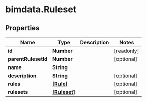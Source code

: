 # bimdata.Ruleset

## Properties

Name | Type | Description | Notes
------------ | ------------- | ------------- | -------------
**id** | **Number** |  | [readonly] 
**parentRulesetId** | **Number** |  | [optional] 
**name** | **String** |  | 
**description** | **String** |  | [optional] 
**rules** | [**[Rule]**](Rule.md) |  | [optional] 
**rulesets** | [**[Ruleset]**](Ruleset.md) |  | [optional] 


